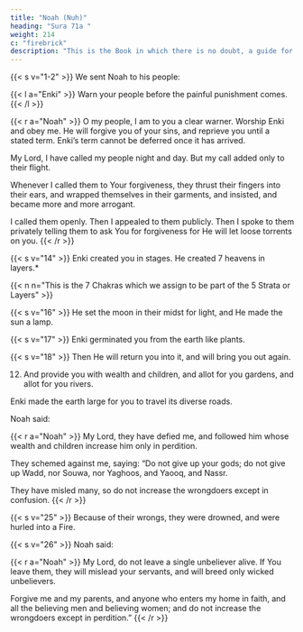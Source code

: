 ```yaml
---
title: "Noah (Nuh)"
heading: "Sura 71a "
weight: 214
c: "firebrick"
description: "This is the Book in which there is no doubt, a guide for the righteous."
---
```



{{< s v="1-2" >}} We sent Noah to his people: 

{{< l a="Enki" >}}
Warn your people before the painful punishment comes.
{{< /l >}}

{{< r a="Noah" >}}
O my people, I am to you a clear warner. Worship Enki and obey me. He will forgive you of your sins, and reprieve you until a stated term. Enki’s term cannot be deferred once it has arrived.

My Lord, I have called my people night and day. But my call added only to their flight.

Whenever I called them to Your forgiveness, they thrust their fingers into their ears, and wrapped themselves in their garments, and insisted, and became more and more arrogant.

I called them openly. Then I appealed to them publicly. Then I spoke to them privately telling them to ask You for forgiveness for He will let loose torrents on you. 
{{< /r >}}

{{< s v="14" >}} Enki created you in stages. He created 7 heavens in layers.*

{{< n n="This is the 7 Chakras which we assign to be part of the 5 Strata or Layers" >}}

{{< s v="16" >}} He set the moon in their midst for light, and He made the sun a lamp.

{{< s v="17" >}} Enki germinated you from the earth like plants.

{{< s v="18" >}} Then He will return you into it, and will bring you out again.

12. And provide you with wealth and children, and allot for you gardens, and allot for you
rivers.

Enki made the earth large for you to travel its diverse roads.

Noah said:

{{< r a="Noah" >}}
My Lord, they have defied me, and followed him whose wealth and children increase him only in perdition.

They schemed against me, saying: “Do not give up your gods; do not give up Wadd, nor Souwa, nor Yaghoos, and Yaooq, and Nassr.

They have misled many, so do not increase the wrongdoers except in confusion.
{{< /r >}}


{{< s v="25" >}} Because of their wrongs, they were drowned, and were hurled into a Fire. 

{{< s v="26" >}} Noah said:

{{< r a="Noah" >}}
My Lord, do not leave a single unbeliever alive. If You leave them, they will mislead your servants, and will breed only wicked unbelievers.

Forgive me and my parents, and anyone who enters my home in faith, and all the believing men and believing women; and do not increase the wrongdoers except in perdition.”
{{< /r >}}
